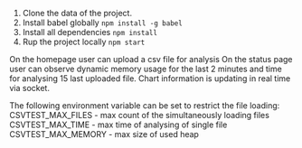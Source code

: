 1. Clone the data of the project.
2. Install babel globally `npm install -g babel`
3. Install all dependencies `npm install`
4. Rup the project locally `npm start`

On the homepage user can upload a csv file for analysis
On the status page user can observe dynamic memory usage for the last 2 minutes and time for analysing 15 last uploaded file.
Chart information is updating in real time via socket.

The following environment variable can be set to restrict the file loading:
CSVTEST_MAX_FILES - max count of the simultaneously loading files
CSVTEST_MAX_TIME - max time of analysing of single file
CSVTEST_MAX_MEMORY - max size of used heap